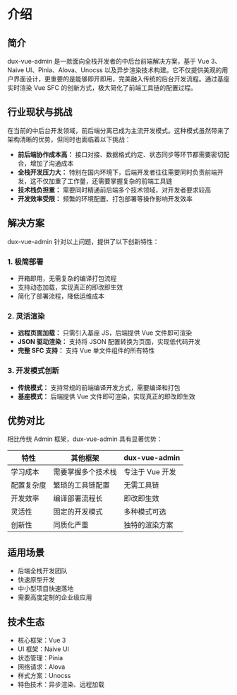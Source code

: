 # 介绍

## 简介
dux-vue-admin 是一款面向全栈开发者的中后台前端解决方案，基于 Vue 3、Naive UI、Pinia、Alova、Unocss 以及异步渲染技术构建。它不仅提供美观的用户界面设计，更重要的是能够即开即用，完美融入传统的后台开发流程。通过基座实时渲染 Vue SFC 的创新方式，极大简化了前端工具链的配置过程。

## 行业现状与挑战
在当前的中后台开发领域，前后端分离已成为主流开发模式。这种模式虽然带来了架构清晰的优势，但同时也面临着以下挑战：

- **前后端协作成本高：** 接口对接、数据格式约定、状态同步等环节都需要密切配合，增加了沟通成本
- **全栈开发压力大：** 特别在国内环境下，后端开发者往往需要同时负责前端开发，这不仅加重了工作量，还需要掌握复杂的前端工具链
- **技术栈负担重：** 需要同时精通前后端多个技术领域，对开发者要求较高
- **开发效率受限：** 频繁的环境配置、打包部署等操作影响开发效率

## 解决方案
dux-vue-admin 针对以上问题，提供了以下创新特性：

### 1. 极简部署
- 开箱即用，无需复杂的编译打包流程
- 支持动态加载，实现真正的即改即生效
- 简化了部署流程，降低运维成本

### 2. 灵活渲染
- **远程页面加载：** 只需引入基座 JS，后端提供 Vue 文件即可渲染
- **JSON 驱动渲染：** 支持将 JSON 配置转换为页面，实现低代码开发
- **完整 SFC 支持：** 支持 Vue 单文件组件的所有特性

### 3. 开发模式创新
- **传统模式：** 支持常规的前端编译开发方式，需要编译和打包
- **基座模式：** 后端提供 Vue 文件即可渲染，实现真正的即改即生效

## 优势对比
相比传统 Admin 框架，dux-vue-admin 具有显著优势：

| 特性 | 其他框架 | dux-vue-admin |
|------|----------|---------------|
| 学习成本 | 需要掌握多个技术栈 | 专注于 Vue 开发 |
| 配置复杂度 | 繁琐的工具链配置 | 无需工具链 |
| 开发效率 | 编译部署流程长 | 即改即生效 |
| 灵活性 | 固定的开发模式 | 多种模式可选 |
| 创新性 | 同质化严重 | 独特的渲染方案 |

## 适用场景
- 后端全栈开发团队
- 快速原型开发
- 中小型项目快速落地
- 需要高度定制的企业级应用

## 技术生态
- 核心框架：Vue 3
- UI 框架：Naive UI
- 状态管理：Pinia
- 网络请求：Alova
- 样式方案：Unocss
- 特色技术：异步渲染、远程加载

